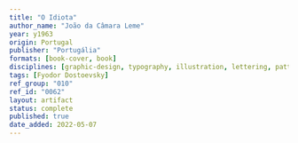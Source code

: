 ```yaml
---
title: "O Idiota"
author_name: "João da Câmara Leme"
year: y1963
origin: Portugal
publisher: "Portugália"
formats: [book-cover, book]
disciplines: [graphic-design, typography, illustration, lettering, pattern]
tags: [Fyodor Dostoevsky]
ref_group: "010"
ref_id: "0062"
layout: artifact
status: complete
published: true
date_added: 2022-05-07
---
```

